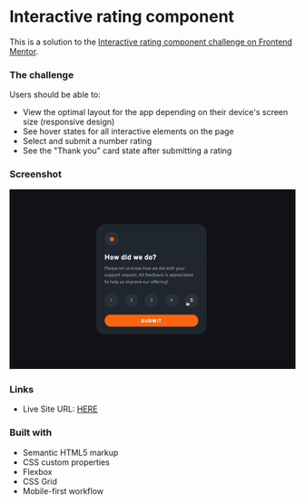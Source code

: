 # Interactive rating component

This is a solution to the [Interactive rating component challenge on Frontend Mentor](https://www.frontendmentor.io/challenges/interactive-rating-component-koxpeBUmI).

### The challenge

Users should be able to:

- View the optimal layout for the app depending on their device's screen size (responsive design)
- See hover states for all interactive elements on the page
- Select and submit a number rating
- See the "Thank you" card state after submitting a rating

### Screenshot

![Gif](https://github.com/sylvielcq/interactive-rating-component/blob/main/images/interactive-rating-comp.gif)

### Links

- Live Site URL: [HERE](https://sylvielcq.github.io/interactive-rating-component/)

### Built with

- Semantic HTML5 markup
- CSS custom properties
- Flexbox
- CSS Grid
- Mobile-first workflow
